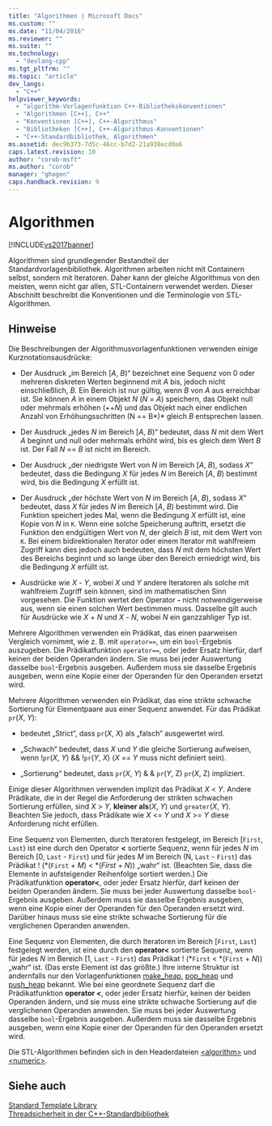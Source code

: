 ```yaml
---
title: "Algorithmen | Microsoft Docs"
ms.custom: ""
ms.date: "11/04/2016"
ms.reviewer: ""
ms.suite: ""
ms.technology: 
  - "devlang-cpp"
ms.tgt_pltfrm: ""
ms.topic: "article"
dev_langs: 
  - "C++"
helpviewer_keywords: 
  - "algorithm-Vorlagenfunktion C++-Bibliothekskonventionen"
  - "Algorithmen [C++], C++"
  - "Konventionen [C++], C++-Algorithmus"
  - "Bibliotheken [C++], C++-Algorithmus-Konventionen"
  - "C++-Standardbibliothek, Algorithmen"
ms.assetid: dec9b373-7d5c-46cc-b7d2-21a938ecd0a6
caps.latest.revision: 10
author: "corob-msft"
ms.author: "corob"
manager: "ghogen"
caps.handback.revision: 9
---
```

# Algorithmen
[!INCLUDE[vs2017banner](../assembler/inline/includes/vs2017banner.md)]

Algorithmen sind grundlegender Bestandteil der Standardvorlagenbibliothek.  Algorithmen arbeiten nicht mit Containern selbst, sondern mit Iteratoren.  Daher kann der gleiche Algorithmus von den meisten, wenn nicht gar allen, STL\-Containern verwendet werden.  Dieser Abschnitt beschreibt die Konventionen und die Terminologie von STL\-Algorithmen.  
  
## Hinweise  
 Die Beschreibungen der Algorithmusvorlagenfunktionen verwenden einige Kurznotationsausdrücke:  
  
-   Der Ausdruck „im Bereich \[*A*, *B*\)“ bezeichnet eine Sequenz von 0 oder mehreren diskreten Werten beginnend mit *A* bis, jedoch nicht einschließlich, *B*.  Ein Bereich ist nur gültig, wenn *B* von *A* aus erreichbar ist. Sie können *A* in einem Objekt *N* \(*N* \= *A*\) speichern, das Objekt null oder mehrmals erhöhen \(\+\+*N*\) und das Objekt nach einer endlichen Anzahl von Erhöhungsschritten \(N \=\= B*\)* gleich *B* entsprechen lassen.  
  
-   Der Ausdruck „jedes *N* im Bereich \[*A*, *B*\)“ bedeutet, dass *N* mit dem Wert *A* beginnt und null oder mehrmals erhöht wird, bis es gleich dem Wert *B* ist.  Der Fall *N* \=\= *B* ist nicht im Bereich.  
  
-   Der Ausdruck „der niedrigste Wert von *N* im Bereich \[*A*, *B*\), sodass *X*“ bedeutet, dass die Bedingung *X* für jedes *N* im Bereich \[*A*, *B*\) bestimmt wird, bis die Bedingung *X* erfüllt ist.  
  
-   Der Ausdruck „der höchste Wert von *N* im Bereich \[*A*, *B*\), sodass *X*“ bedeutet, dass *X* für jedes *N* im Bereich \[*A*, *B*\) bestimmt wird.  Die Funktion speichert jedes Mal, wenn die Bedingung *X* erfüllt ist, eine Kopie von *N* in `K`.  Wenn eine solche Speicherung auftritt, ersetzt die Funktion den endgültigen Wert von *N*, der gleich *B* ist, mit dem Wert von `K`.  Bei einem bidirektionalen Iterator oder einem Iterator mit wahlfreiem Zugriff kann dies jedoch auch bedeuten, dass *N* mit dem höchsten Wert des Bereichs beginnt und so lange über den Bereich erniedrigt wird, bis die Bedingung *X* erfüllt ist.  
  
-   Ausdrücke wie *X* \- *Y*, wobei *X* und *Y* andere Iteratoren als solche mit wahlfreiem Zugriff sein können, sind im mathematischen Sinn vorgesehen.  Die Funktion wertet den Operator **\-** nicht notwendigerweise aus, wenn sie einen solchen Wert bestimmen muss.  Dasselbe gilt auch für Ausdrücke wie *X* \+ *N* und *X* \- *N*, wobei *N* ein ganzzahliger Typ ist.  
  
 Mehrere Algorithmen verwenden ein Prädikat, das einen paarweisen Vergleich vornimmt, wie z. B. mit `operator==`, um ein `bool`\-Ergebnis auszugeben.  Die Prädikatfunktion `operator==`, oder jeder Ersatz hierfür, darf keinen der beiden Operanden ändern.  Sie muss bei jeder Auswertung dasselbe `bool`\-Ergebnis ausgeben. Außerdem muss sie dasselbe Ergebnis ausgeben, wenn eine Kopie einer der Operanden für den Operanden ersetzt wird.  
  
 Mehrere Algorithmen verwenden ein Prädikat, das eine strikte schwache Sortierung für Elementpaare aus einer Sequenz anwendet.  Für das Prädikat `pr`\(*X*, *Y*\):  
  
-   bedeutet „Strict“, dass `pr`\(*X*, *X*\) als „falsch“ ausgewertet wird.  
  
-   „Schwach“ bedeutet, dass *X* und *Y* die gleiche Sortierung aufweisen, wenn \!`pr`\(*X*, *Y*\) && \!`pr`\(*Y*, *X*\) \(*X* \=\= *Y* muss nicht definiert sein\).  
  
-   „Sortierung“ bedeutet, dass `pr`\(*X*, *Y*\) & & `pr`\(*Y*, Z\) `pr`\(*X*, Z\) impliziert.  
  
 Einige dieser Algorithmen verwenden implizit das Prädikat *X* \< *Y*.  Andere Prädikate, die in der Regel die Anforderung der strikten schwachen Sortierung erfüllen, sind *X* \> *Y*, **kleiner als**\(*X*, *Y*\) und `greater`\(*X*, *Y*\).  Beachten Sie jedoch, dass Prädikate wie *X* \<\= *Y* und *X* \>\= *Y* diese Anforderung nicht erfüllen.  
  
 Eine Sequenz von Elementen, durch Iteratoren festgelegt, im Bereich \[`First`, `Last`\) ist eine durch den Operator **\<** sortierte Sequenz, wenn für jedes *N* im Bereich \[0, `Last` \- `First`\) und für jedes *M* im Bereich \(N, `Last` \- `First`\) das Prädikat \! \(\*\(`First` \+ *M*\) \< \*\(*First* \+ *N*\)\) „wahr“ ist.  \(Beachten Sie, dass die Elemente in aufsteigender Reihenfolge sortiert werden.\) Die Prädikatfunktion **operator\<**, oder jeder Ersatz hierfür, darf keinen der beiden Operanden ändern.  Sie muss bei jeder Auswertung dasselbe `bool`\-Ergebnis ausgeben. Außerdem muss sie dasselbe Ergebnis ausgeben, wenn eine Kopie einer der Operanden für den Operanden ersetzt wird.  Darüber hinaus muss sie eine strikte schwache Sortierung für die verglichenen Operanden anwenden.  
  
 Eine Sequenz von Elementen, die durch Iteratoren im Bereich \[`First`, `Last`\) festgelegt werden, ist eine durch den **operator\<** sortierte Sequenz, wenn für jedes *N* im Bereich \[1, `Last` \- `First`\) das Prädikat \! \(\*`First` \< \*\(`First` \+ *N*\)\) „wahr“ ist.  \(Das erste Element ist das größte.\) Ihre interne Struktur ist andernfalls nur den Vorlagenfunktionen [make\_heap](../Topic/make_heap.md), [pop\_heap](../Topic/pop_heap.md) und [push\_heap](../Topic/push_heap.md) bekannt.  Wie bei eine geordnete Sequenz darf die Prädikatfunktion **operator \<**, oder jeder Ersatz hierfür, keinen der beiden Operanden ändern, und sie muss eine strikte schwache Sortierung auf die verglichenen Operanden anwenden.  Sie muss bei jeder Auswertung dasselbe `bool`\-Ergebnis ausgeben. Außerdem muss sie dasselbe Ergebnis ausgeben, wenn eine Kopie einer der Operanden für den Operanden ersetzt wird.  
  
 Die STL\-Algorithmen befinden sich in den Headerdateien [\<algorithm\>](../standard-library/algorithm.md) und [\<numeric\>](../standard-library/numeric.md).  
  
## Siehe auch  
 [Standard Template Library](../misc/standard-template-library.md)   
 [Threadsicherheit in der C\+\+\-Standardbibliothek](../standard-library/thread-safety-in-the-cpp-standard-library.md)